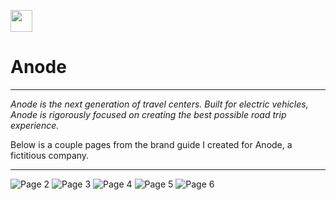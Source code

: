 <a name="top"></a>
[<img src="../Buttons/SVG/back.svg" height="35" width="auto"/>](README.md)
# Anode
<hr>

<i>Anode is the next generation of travel centers. Built for electric vehicles, Anode is rigorously focused on creating the best possible road trip experience.</i>

Below is a couple pages from the brand guide I created for Anode, a fictitious company.

<hr>

![Page 2](https://user-images.githubusercontent.com/90723578/136709773-dff9ef62-5073-4c5a-a9e1-61fd63fad4a6.png)
![Page 3](https://user-images.githubusercontent.com/90723578/136709775-a4b8d7b3-82ea-4d3b-be16-5830124972fa.png)
![Page 4](https://user-images.githubusercontent.com/90723578/136709777-d9e2a5ae-b4f4-4738-8213-a2022327cab8.png)
![Page 5](https://user-images.githubusercontent.com/90723578/136709781-c7eb80ac-586c-4ea3-a4b3-8377ba11a519.png)
![Page 6](https://user-images.githubusercontent.com/90723578/136709783-4948f84b-b0e6-4d59-a3b4-06c24edf94f6.png)




